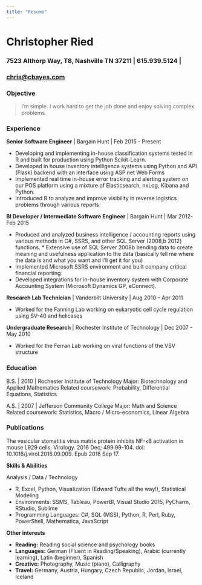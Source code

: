 ```yaml
---
title: "Resume"
---
```


# Christopher Ried
### 7523 Althorp Way, T8, Nashville TN 37211 | 615.939.5124 | 
### chris@cbayes.com

### Objective
> I’m simple. I work hard to get the job done and enjoy solving complex problems. 


### Experience
**Senior Software Engineer** | Bargain Hunt | Feb 2015 - Present

* Developing and  implementing in-house classification systems tested in R and built for production using Python Scikit-Learn. 
* Developed in house inventory intelligence systems using Python and API (Flask) backend with an interface using ASP.net Web Forms 
* Implemented real time in-house error tracking and alerting system on our POS platform using a mixture of Elasticsearch, nxLog,  Kibana and Python. 
* Introduced R to analyze and improve visibility in reverse logistics problems through various reports


**BI Developer / Intermediate Software Engineer**  | Bargain Hunt | Mar 2012-Feb 2015

* Produced and analyzed business intelligence / accounting reports using various methods in C#, SSRS, and other SQL Server  (2008,b 2012) functions. * Extensive use of SQL Server 2008b bending data to create meaning and usefulness application to the data (basically tell me where the data is and what you want and I’ll get it for you) 
* Implemented Microsoft SSRS environment and built company critical financial reporting
* Developed integrations for  in-house inventory system with Corporate Accounting System  (Microsoft Dynamics GP, eConnect).

**Research Lab Technician** | Vanderbilt University | Aug 2010 – Apr 2011

* Worked for the Fanning Lab working on eukaryotic cell cycle regulation using SV-40 and helicases

**Undergraduate Research** | Rochester Institute of Technology | Dec 2007 - May 2010

* Worked for the Ferran Lab working on viral functions of the VSV structure
 
### Education
B.S. | 2010 | Rochester Institute of Technology
Major: Biotechnology and Applied Mathematics
Related coursework: Probability, Differential Equations, Statistics

A.S. | 2007 | Jefferson Community College
Major: Math and Science 
Related coursework: Statistics, Macro / Micro-economics,  Linear Algebra
 
### Publications
The vesicular stomatitis virus matrix protein inhibits NF-κB activation in mouse L929 cells. Virology. 2016 Dec; 499:99-104. doi: 10.1016/j.virol.2016.09.009. Epub 2016 Sep 17.

**Skills & Abilities**

Analysis / Data / Technology

* R, Excel, Python, Visualization (Edward Tufte all the way!), Statistical Modeling
* Environments: SSMS, Tableau, PowerBI, Visual Studio 2015, PyCharm, RStudio, Sublime 
* Programming Languages: C#,  SQL (MSS), Python, R, Perl, Ruby, PowerShell, Mathematica, JavaScript

**Other interests** 

* **Reading:**  Reading social science and psychology books 
* **Languages:** German (Fluent in Reading/Speaking), Arabic (currently learning), Latin (beginner), Spanish  
* **Creative:** Photography, Music (piano), Calligraphy
* **Travel:** Germany, Austria, Hungary, Czech Republic, Jordan, Israel, Iceland
